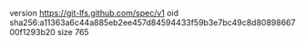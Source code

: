 version https://git-lfs.github.com/spec/v1
oid sha256:a11363a6c44a885eb2ee457d84594433f59b3e7bc49c8d8089866700f1293b20
size 765
